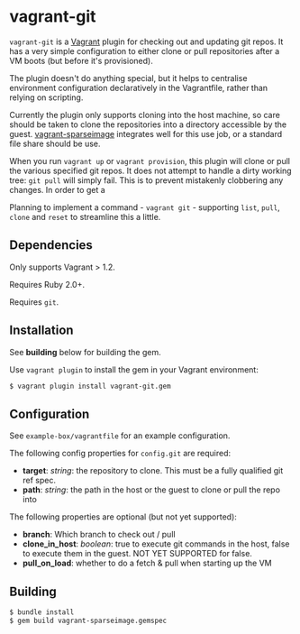 # vagrant-git

`vagrant-git` is a [Vagrant](http://vagrantup.com) plugin for checking out and updating git repos. It has a very simple configuration to either clone or pull repositories after a VM boots (but before it's provisioned).

The plugin doesn't do anything special, but it helps to centralise environment configuration declaratively in the Vagrantfile, rather than relying on scripting.

Currently the plugin only supports cloning into the host machine, so care should be taken to clone the repositories into a directory accessible by the guest. [vagrant-sparseimage](https://github.com/Learnosity/vagrant-sparseimage) integrates well for this use job, or a standard file share should be use.

When you run `vagrant up` or `vagrant provision`, this plugin will clone or pull the various specified git repos. It does not attempt to handle a dirty working tree: `git pull` will simply fail. This is to prevent mistakenly clobbering any changes. In order to get a 

Planning to implement a command - `vagrant git` - supporting `list`, `pull`, `clone` and `reset` to streamline this a little.


## Dependencies

Only supports Vagrant > 1.2.

Requires Ruby 2.0+.

Requires `git`.

## Installation

See **building** below for building the gem.

Use `vagrant plugin` to install the gem in your Vagrant environment:

```bash
$ vagrant plugin install vagrant-git.gem
```

## Configuration

See `example-box/vagrantfile` for an example configuration.

The following config properties for `config.git` are required:

* **target**: *string*: the repository to clone. This must be a fully qualified git ref spec.
* **path**: *string*: the path in the host or the guest to clone or pull the repo into

The following properties are optional (but not yet supported):

* **branch**: Which branch to check out / pull
* **clone_in_host**: *boolean*: true to execute git commands in the host, false to execute them in the guest. NOT YET SUPPORTED for false.
* **pull_on_load**: whether to do a fetch & pull when starting up the VM

## Building

```bash
$ bundle install
$ gem build vagrant-sparseimage.gemspec
```

